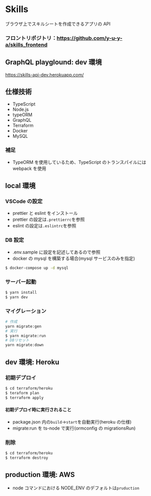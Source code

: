 # Skills

ブラウザ上でスキルシートを作成できるアプリの API

### フロントリポジトリ：https://github.com/y-u-y-a/skills_frontend

## GraphQL playglound: dev 環境

https://skills-api-dev.herokuapp.com/

## 仕様技術

- TypeScript
- Node.js
- typeORM
- GraphQL
- Terraform
- Docker
- MySQL

### 補足

- TypeORM を使用しているため、TypeScript のトランスパイルには webpack を使用

## local 環境

### VSCode の設定

- prettier と eslint をインストール
- prettier の設定は`.prettierrc`を参照
- eslint の設定は`.eslintrc`を参照

### DB 設定

- .env.sample に設定を記述してあるので参照
- docker の mysql を構築する場合(mysql サービスのみを指定)

```sh
$ docker-compose up -d mysql
```

### サーバー起動

```sh
$ yarn install
$ yarn dev
```

### マイグレーション

```sh
# 作成
yarn migrate:gen
# 実行
$ yarn migrate:run
# DBリセット
yarn migrate:down
```

## dev 環境: Heroku

### 初期デプロイ

```sh
$ cd terraform/heroku
$ teraform plan
$ terraform apply
```

#### 初期デプロイ時に実行されること

- package.json 内の`build`->`start`を自動実行(heroku の仕様)
- migrate:run を ts-node で実行(ormconfig の migrationsRun)

### 削除

```sh
$ cd terraform/heroku
$ terraform destroy
```

## production 環境: AWS

- node コマンドにおける NODE_ENV のデフォルトは`pruduction`
